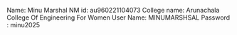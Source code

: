Name: Minu Marshal
NM id: au960221104073
College name: Arunachala College Of Engineering For Women
User Name: MINUMARSHSAL
Password : minu2025
